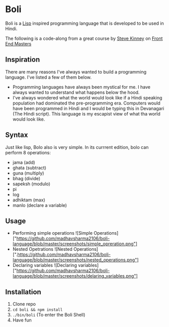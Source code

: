 # Boli

Boli is a [Lisp](<https://en.wikipedia.org/wiki/Lisp_(programming_language)>) inspired programming language that is developed to be used in Hindi.

The following is a code-along from a great course by [Steve Kinney](https://twitter.com/stevekinney?lang=en) on [Front End Masters](https://frontendmasters.com/workshops/build-your-own-programming-language/)

## Inspiration

There are many reasons I've always wanted to build a programming language. I've listed a few of them below.

- Programming languages have always been mystical for me. I have always wanted to understand what happens below the hood.
- I've always wondered what the world would look like if a Hindi speaking population had dominated the pre-programming era. Computers would have been programmed in Hindi and I would be typing this in Devanagari (The Hindi script). This language is my escapist view of what tha world would look like.

## Syntax

Just like lisp, Bolo also is very simple. In its currrent edition, bolo can perform 8 operations:

- jama (add)
- ghata (subtract)
- guna (multiply)
- bhag (divide)
- sapeksh (modulo)
- pi
- log
- adhiktam (max)
- manlo (declare a variable)

## Usage

- Performing simple operations
  ![Simple Operations]["https://github.com/madhavsharma2106/boli-language/blob/master/screenshots/simple_opreration.png"]
- Nested Opetrations
  ![Nested Operations][".https://github.com/madhavsharma2106/boli-language/blob/master/screenshots/nested_operations.png"]
- Declaring variables
  ![Declaring variables]["https://github.com/madhavsharma2106/boli-language/blob/master/screenshots/delaring_variables.png"]

## Installation

1. Clone repo
2. `cd boli && npm install`
3. `./bin/boli` (To enter the Boli Shell)
4. Have fun
